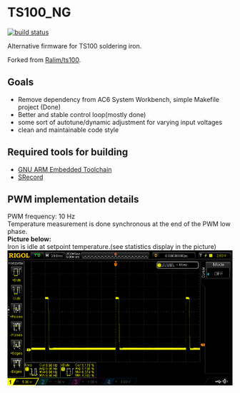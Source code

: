 # TS100_NG

[![build status](http://gitlab01.ncc-1701-d/marco/ts100_ng/badges/master/build.svg)](http://gitlab01.ncc-1701-d/marco/ts100_ng/commits/master)

Alternative firmware for TS100 soldering iron.

Forked from [Ralim/ts100](https://github.com/Ralim/ts100).

## Goals
* Remove dependency from AC6 System Workbench, simple Makefile project (Done)
* Better and stable control loop(mostly done)
* some sort of autotune/dynamic adjustment for varying input voltages
* clean and maintainable code style

## Required tools for building
* [GNU ARM Embedded Toolchain](https://developer.arm.com/open-source/gnu-toolchain/gnu-rm)
* [SRecord](http://srecord.sourceforge.net/)

## PWM implementation details
PWM frequency: 10 Hz  
Temperature measurement is done synchronous at the end of the PWM low phase.  
**Picture below:**  
Iron is idle at setpoint temperature.(see statistics display in the picture)
![PWM Idle](doc/images/PWM_Idle.png)